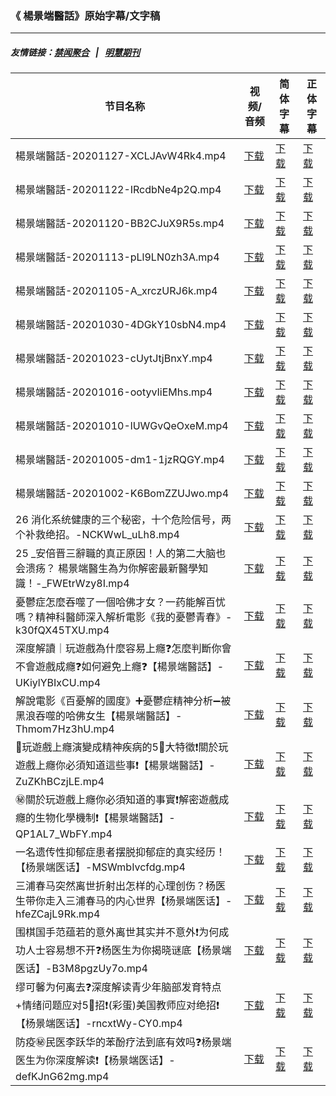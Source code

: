 ### 《 楊景端醫話》原始字幕/文字稿
---
##### 友情链接：[禁闻聚合](https://github.com/gfw-breaker/banned-news) &nbsp;&nbsp;|&nbsp;&nbsp; [明慧期刊](https://github.com/gfw-breaker/mh-qikan) 
| 节目名称 | 视频/音频 | 简体字幕 | 正体字幕 |
|---|---|---|---|
| 楊景端醫話-20201127-XCLJAvW4Rk4.mp4 | [下载](https://y2mate.com/zh-cn/search/XCLJAvW4Rk4) | [下载](../channels/yang/_XCLJAvW4Rk4.srt?raw=true) | [下载](../channels/yang/_XCLJAvW4Rk4.tw.srt?raw=true) | 
| 楊景端醫話-20201122-IRcdbNe4p2Q.mp4 | [下载](https://y2mate.com/zh-cn/search/IRcdbNe4p2Q) | [下载](../channels/yang/_IRcdbNe4p2Q.srt?raw=true) | [下载](../channels/yang/_IRcdbNe4p2Q.tw.srt?raw=true) | 
| 楊景端醫話-20201120-BB2CJuX9R5s.mp4 | [下载](https://y2mate.com/zh-cn/search/BB2CJuX9R5s) | [下载](../channels/yang/_BB2CJuX9R5s.srt?raw=true) | [下载](../channels/yang/_BB2CJuX9R5s.tw.srt?raw=true) | 
| 楊景端醫話-20201113-pLl9LN0zh3A.mp4 | [下载](https://y2mate.com/zh-cn/search/pLl9LN0zh3A) | [下载](../channels/yang/_pLl9LN0zh3A.srt?raw=true) | [下载](../channels/yang/_pLl9LN0zh3A.tw.srt?raw=true) | 
| 楊景端醫話-20201105-A_xrczURJ6k.mp4 | [下载](https://y2mate.com/zh-cn/search/A_xrczURJ6k) | [下载](../channels/yang/_A_xrczURJ6k.srt?raw=true) | [下载](../channels/yang/_A_xrczURJ6k.tw.srt?raw=true) | 
| 楊景端醫話-20201030-4DGkY10sbN4.mp4 | [下载](https://y2mate.com/zh-cn/search/4DGkY10sbN4) | [下载](../channels/yang/_4DGkY10sbN4.srt?raw=true) | [下载](../channels/yang/_4DGkY10sbN4.tw.srt?raw=true) | 
| 楊景端醫話-20201023-cUytJtjBnxY.mp4 | [下载](https://y2mate.com/zh-cn/search/cUytJtjBnxY) | [下载](../channels/yang/_cUytJtjBnxY.srt?raw=true) | [下载](../channels/yang/_cUytJtjBnxY.tw.srt?raw=true) | 
| 楊景端醫話-20201016-ootyvIiEMhs.mp4 | [下载](https://y2mate.com/zh-cn/search/ootyvIiEMhs) | [下载](../channels/yang/_ootyvIiEMhs.srt?raw=true) | [下载](../channels/yang/_ootyvIiEMhs.tw.srt?raw=true) | 
| 楊景端醫話-20201010-lUWGvQeOxeM.mp4 | [下载](https://y2mate.com/zh-cn/search/lUWGvQeOxeM) | [下载](../channels/yang/_lUWGvQeOxeM.srt?raw=true) | [下载](../channels/yang/_lUWGvQeOxeM.tw.srt?raw=true) | 
| 楊景端醫話-20201005-dm1-1jzRQGY.mp4 | [下载](https://y2mate.com/zh-cn/search/dm1-1jzRQGY) | [下载](../channels/yang/_dm1-1jzRQGY.srt?raw=true) | [下载](../channels/yang/_dm1-1jzRQGY.tw.srt?raw=true) | 
| 楊景端醫話-20201002-K6BomZZUJwo.mp4 | [下载](https://y2mate.com/zh-cn/search/K6BomZZUJwo) | [下载](../channels/yang/_K6BomZZUJwo.srt?raw=true) | [下载](../channels/yang/_K6BomZZUJwo.tw.srt?raw=true) | 
| 26 消化系统健康的三个秘密，十个危险信号，两个补救绝招。-NCKWwL_uLh8.mp4 | [下载](https://y2mate.com/zh-cn/search/NCKWwL_uLh8) | [下载](../channels/yang/_NCKWwL_uLh8.srt?raw=true) | [下载](../channels/yang/_NCKWwL_uLh8.tw.srt?raw=true) | 
| 25 _安倍晋三辭職的真正原因！人的第二大脑也会溃疡？ 楊景端醫生為为你解密最新醫學知識！-_FWEtrWzy8I.mp4 | [下载](https://y2mate.com/zh-cn/search/_FWEtrWzy8I) | [下载](../channels/yang/__FWEtrWzy8I.srt?raw=true) | [下载](../channels/yang/__FWEtrWzy8I.tw.srt?raw=true) | 
| 憂鬱症怎麼吞噬了一個哈佛才女？一药能解百忧嗎？精神科醫師深入解析電影《我的憂鬱青春》-k30fQX45TXU.mp4 | [下载](https://y2mate.com/zh-cn/search/k30fQX45TXU) | [下载](../channels/yang/_k30fQX45TXU.srt?raw=true) | [下载](../channels/yang/_k30fQX45TXU.tw.srt?raw=true) | 
| 深度解讀｜玩遊戲為什麼容易上癮❓怎麼判斷你會不會遊戲成癮❓如何避免上癮❓【楊景端醫話】-UKiylYBIxCU.mp4 | [下载](https://y2mate.com/zh-cn/search/UKiylYBIxCU) | [下载](../channels/yang/_UKiylYBIxCU.srt?raw=true) | [下载](../channels/yang/_UKiylYBIxCU.tw.srt?raw=true) | 
| 解說電影《百憂解的國度》➕憂鬱症精神分析➖被黑浪吞噬的哈佛女生【楊景端醫話】-Thmom7Hz3hU.mp4 | [下载](https://y2mate.com/zh-cn/search/Thmom7Hz3hU) | [下载](../channels/yang/_Thmom7Hz3hU.srt?raw=true) | [下载](../channels/yang/_Thmom7Hz3hU.tw.srt?raw=true) | 
| 🤡玩遊戲上癮演變成精神疾病的5⃣大特徵❗️關於玩遊戲上癮你必須知道這些事❗️【楊景端醫話】-ZuZKhBCzjLE.mp4 | [下载](https://y2mate.com/zh-cn/search/ZuZKhBCzjLE) | [下载](../channels/yang/_ZuZKhBCzjLE.srt?raw=true) | [下载](../channels/yang/_ZuZKhBCzjLE.tw.srt?raw=true) | 
| ㊙️關於玩遊戲上癮你必須知道的事實❗️解密遊戲成癮的生物化學機制❗️【楊景端醫話】-QP1AL7_WbFY.mp4 | [下载](https://y2mate.com/zh-cn/search/QP1AL7_WbFY) | [下载](../channels/yang/_QP1AL7_WbFY.srt?raw=true) | [下载](../channels/yang/_QP1AL7_WbFY.tw.srt?raw=true) | 
| 一名遗传性抑郁症患者摆脱抑郁症的真实经历！【杨景端医话】-MSWmbIvcfdg.mp4 | [下载](https://y2mate.com/zh-cn/search/MSWmbIvcfdg) | [下载](../channels/yang/_MSWmbIvcfdg.srt?raw=true) | [下载](../channels/yang/_MSWmbIvcfdg.tw.srt?raw=true) | 
| 三浦春马突然离世折射出怎样的心理创伤？杨医生带你走入三浦春马的内心世界【杨景端医话】-hfeZCajL9Rk.mp4 | [下载](https://y2mate.com/zh-cn/search/hfeZCajL9Rk) | [下载](../channels/yang/_hfeZCajL9Rk.srt?raw=true) | [下载](../channels/yang/_hfeZCajL9Rk.tw.srt?raw=true) | 
| 围棋国手范蕴若的意外离世其实并不意外❗️为何成功人士容易想不开❓杨医生为你揭晓谜底【杨景端医话】-B3M8pgzUy7o.mp4 | [下载](https://y2mate.com/zh-cn/search/B3M8pgzUy7o) | [下载](../channels/yang/_B3M8pgzUy7o.srt?raw=true) | [下载](../channels/yang/_B3M8pgzUy7o.tw.srt?raw=true) | 
| 缪可馨为何离去❓深度解读青少年脑部发育特点+情绪问题应对5⃣招❗️(彩蛋)美国教师应对绝招❗️【杨景端医话】-rncxtWy-CY0.mp4 | [下载](https://y2mate.com/zh-cn/search/rncxtWy-CY0) | [下载](../channels/yang/_rncxtWy-CY0.srt?raw=true) | [下载](../channels/yang/_rncxtWy-CY0.tw.srt?raw=true) | 
| 防疫㊙️民医李跃华的苯酚疗法到底有效吗❓杨景端医生为你深度解读❗️【杨景端医话】-defKJnG62mg.mp4 | [下载](https://y2mate.com/zh-cn/search/defKJnG62mg) | [下载](../channels/yang/_defKJnG62mg.srt?raw=true) | [下载](../channels/yang/_defKJnG62mg.tw.srt?raw=true) | 
